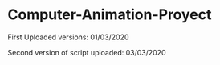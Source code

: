# Computer-Animation-Proyect

First Uploaded versions: 01/03/2020

Second version of script uploaded: 03/03/2020
